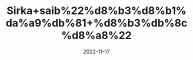 ---
title: 'Sirka+saib%22%d8%b3%d8%b1%da%a9%db%81+%d8%b3%db%8c%d8%a8%22'
date: '2022-11-17' 
metatag: '' 
inventory: '0' 
draft: false 
# meta description 
shortDescripton: 'For+High+Cholesterol+and+Digestion+System'
description: 'Sirka%22vinegar'
longdescription: ''
tags: ''
brand: ''
subCategory: ''
unit: '240 ml-Pk'
sellCount: '0'
featured: True
# product Price
price: '80.0'
# Product Short Description
shortDescription: 'For+High+Cholesterol+and+Digestion+System'
productID: '9C4DCE63-064E-ED11-996A-005056B3A416'
type: 'products'
category: 'Sirka%22vinegar' 
thumnailproduct: 'https://eraconnect.blob.core.windows.net/product-images/aminsaddiquidawakhana/42e4c79d-b9b2-4daf-9bfa-5605c507097a.webp' 
images:
  - image: 'https://eraconnect.blob.core.windows.net/product-images/aminsaddiquidawakhana/42e4c79d-b9b2-4daf-9bfa-5605c507097a.webp'  
Variants:
---
